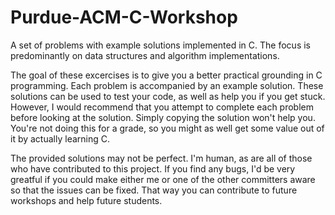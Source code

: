 Purdue-ACM-C-Workshop
=====================

A set of problems with example solutions implemented in C. The focus is predominantly on data structures and algorithm implementations.

The goal of these excercises is to give you a better practical grounding in C programming. Each problem is accompanied by an example solution. These solutions can be used to test your code, as well as help you if you get stuck. However, I would recommend that you attempt to complete each problem before looking at the solution. Simply copying the solution won't help you. You're not doing this for a grade, so you might as well get some value out of it by actually learning C.

The provided solutions may not be perfect. I'm human, as are all of those who have contributed to this project. If you find any bugs, I'd be very greatful if you could make either me or one of the other committers aware so that the issues can be fixed. That way you can contribute to future workshops and help future students.